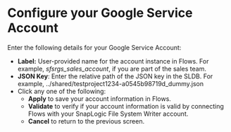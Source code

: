 # Configure your Google Service Account

Enter the following details for your Google Service Account:

* **Label:** User-provided name for the account instance in Flows. For example, _sfsrgs\_sales\_account_, if you are part of the sales team.
* **JSON Key**: Enter the relative path of the JSON key in the SLDB. For example, ../shared/testproject1234-a0545b98719d\_dummy.json
* Click any one of the following:
  * **Apply** to save your account information in Flows.
  * **Validate** to verify if your account information is valid by connecting Flows with your SnapLogic File System Writer account.
  * **Cancel** to return to the previous screen.
